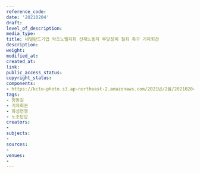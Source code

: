```yaml
---
reference_code: 
date: '20210204'
draft: 
level_of_description: 
media_type: 
title: 네덜란드기업 악조노벨지회 산재노동자 부당징계 철회 촉구 기자회견
description: 
weight: 
modified_at: 
created_at: 
link: 
public_access_status: 
copyright_status: 
components:
- https://kctu-photo.s3.ap-northeast-2.amazonaws.com/2021년/2월/20210204-네덜란드기업+악조노벨지회+산재노동자+부당징계+철회+촉구+기자회견_정동길_기자회견_화섬연맹_노조탄압/_1DX8877.jpg
tags:
- 정동길
- 기자회견
- 화섬연맹
- 노조탄압
creators:
- 
subjects:
- 
sources:
- 
venues:
- 
---
```


